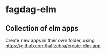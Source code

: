 # fagdag-elm

## Collection of elm apps

Create new apps in their own folder, using https://github.com/halfzebra/create-elm-app.
